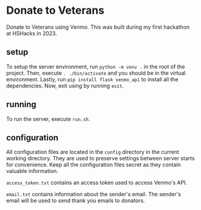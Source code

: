 # Donate to Veterans
Donate to Veterans using Venmo. This was built during my first hackathon at HSHacks in 2023.

## setup
To setup the server environment, run ```python -m venv .``` in the root of the project. Then, execute ```. ./bin/activate``` and you should be in the virtual environment. Lastly, run ```pip install flask venmo_api``` to install all the dependencies. Now, exit using by running ```exit```.

## running
To run the server, execute ```run.sh```.

## configuration
All configuration files are located in the ```config``` directory in the current working directory. They are used to preserve settings between server starts for convenience. Keep all the configuration files secret as they contain valuable information.

```access_token.txt``` contains an access token used to access Venmo's API.

```email.txt``` contains information about the sender's email. The sender's email will be used to send thank you emails to donators.
